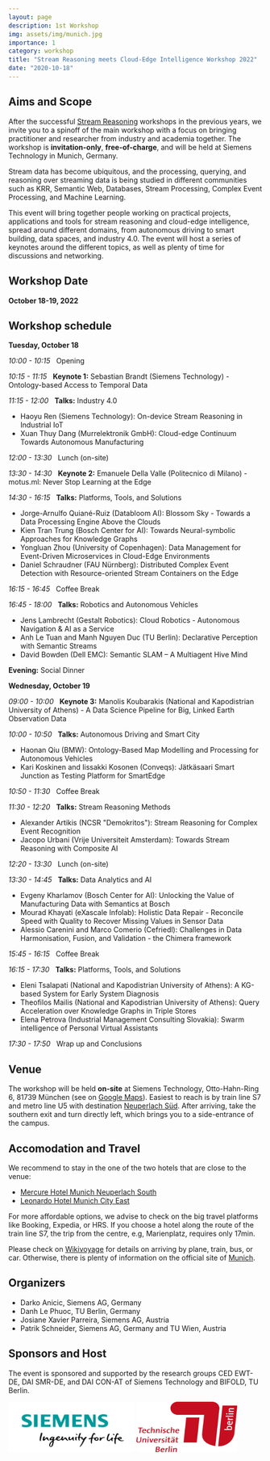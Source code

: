 ```yaml
---
layout: page
description: 1st Workshop
img: assets/img/munich.jpg
importance: 1
category: workshop
title: "Stream Reasoning meets Cloud-Edge Intelligence Workshop 2022"
date: "2020-10-18"
---
```


## Aims and Scope

  After the successful <a href="https://streamreasoning.org/events/">Stream Reasoning</a> workshops in the previous years,
  we invite you to a spinoff of the main workshop with a focus on
  bringing practitioner and researcher from industry and academia together.
  The workshop is **invitation-only**, **free-of-charge**, and will be held at Siemens
  Technology in Munich, Germany.

  Stream data has become ubiquitous, and the processing, querying, and reasoning over
  streaming data is being studied in different communities such as KRR, Semantic Web,
  Databases, Stream Processing, Complex Event Processing, and Machine Learning.

  This event will bring together people working on practical projects, applications and
  tools for stream reasoning and cloud-edge intelligence, spread around different domains,
  from autonomous driving to smart building, data spaces, and industry 4.0. The event will host a series
  of keynotes around the different topics, as well as plenty of time for
  discussions and networking.

## Workshop Date

**October 18-19, 2022**

## Workshop schedule

**Tuesday, October 18**
<br>

<em>10:00 - 10:15</em>  &nbsp; Opening

<em>10:15 - 11:15</em>  &nbsp; <span class="title-color"> **Keynote 1:** Sebastian Brandt (Siemens Technology) - Ontology-based Access to Temporal Data </span>
<br>

<em>11:15 - 12:00</em> &nbsp; **Talks:** Industry 4.0
- Haoyu Ren (Siemens Technology): On-device Stream Reasoning in Industrial IoT
- Xuan Thuy Dang (Murrelektronik GmbH): Cloud-edge Continuum Towards Autonomous Manufacturing

<em>12:00 - 13:30</em> &nbsp; Lunch (on-site)
<br>

<em>13:30 - 14:30</em> &nbsp; <span class="title-color"> **Keynote 2:** Emanuele Della Valle (Politecnico di Milano) - motus.ml: Never Stop Learning at the Edge </span>
<br>

<em>14:30 - 16:15</em> &nbsp; **Talks:** Platforms, Tools, and Solutions
- Jorge-Arnulfo Quiané-Ruiz (Databloom AI): Blossom Sky - Towards a Data Processing Engine Above the Clouds
- Kien Tran Trung (Bosch Center for AI): Towards Neural-symbolic Approaches for Knowledge Graphs
- Yongluan Zhou (University of Copenhagen): Data Management for Event-Driven Microservices in Cloud-Edge Environments
- Daniel Schraudner (FAU Nürnberg): Distributed Complex Event Detection with Resource-oriented Stream Containers on the Edge

<em>16:15 - 16:45</em> &nbsp; Coffee Break
<br>

<em>16:45 - 18:00</em> &nbsp; **Talks:** Robotics and Autonomous Vehicles
- Jens Lambrecht (Gestalt Robotics): Cloud Robotics - Autonomous Navigation & AI as a Service
- Anh Le Tuan and Manh Nguyen Duc (TU Berlin): Declarative Perception with Semantic Streams
- David Bowden (Dell EMC): Semantic SLAM – A Multiagent Hive Mind

<b>Evening:</b> Social Dinner
<br>

**Wednesday, October 19**
<br>

<em>09:00 - 10:00</em> &nbsp; <span class="title-color"> **Keynote 3:** Manolis Koubarakis (National and Kapodistrian University of Athens) - A Data Science Pipeline for Big, Linked Earth Observation Data</span>
<br>

<em>10:00 - 10:50</em> &nbsp; **Talks:** Autonomous Driving and Smart City
- Haonan Qiu (BMW): Ontology-Based Map Modelling and Processing for Autonomous Vehicles
- Kari Koskinen and Iissakki Kosonen (Conveqs): Jätkäsaari Smart Junction as Testing Platform for SmartEdge

<em>10:50 - 11:30</em> &nbsp; Coffee Break
<br>

<em>11:30 - 12:20</em> &nbsp; **Talks:** Stream Reasoning Methods
- Alexander Artikis (NCSR "Demokritos"): Stream Reasoning for Complex Event Recognition
- Jacopo Urbani (Vrije Universiteit Amsterdam): Towards Stream Reasoning with Composite AI

<em>12:20 - 13:30</em> &nbsp; Lunch (on-site)
<br>

<em>13:30 - 14:45</em> &nbsp; **Talks:** Data Analytics and AI
- Evgeny Kharlamov (Bosch Center for AI): Unlocking the Value of Manufacturing Data with Semantics at Bosch
- Mourad Khayati (eXascale Infolab): Holistic Data Repair - Reconcile Speed with Quality to Recover Missing Values in Sensor Data
- Alessio Carenini and Marco Comerio (Cefriedl): Challenges in Data Harmonisation, Fusion, and Validation - the Chimera framework

<em>15:45 - 16:15</em> &nbsp; Coffee Break
<br>

<em>16:15 - 17:30</em> &nbsp; **Talks:** Platforms, Tools, and Solutions
- Eleni Tsalapati (National and Kapodistrian University of Athens): A KG-based System for Early System Diagnosis
- Theofilos Mailis (National and Kapodistrian University of Athens): Query Acceleration over Knowledge Graphs in Triple Stores
- Elena Petrova (Industrial Management Consulting Slovakia): Swarm intelligence of Personal Virtual Assistants

<em>17:30 - 17:50</em> &nbsp; Wrap up and Conclusions


## Venue

The workshop will be held **on-site** at Siemens Technology, Otto-Hahn-Ring 6, 81739 München
(see on <a href="https://goo.gl/maps/tKD6XT6gwYUeYUAv6">Google Maps</a>).
Easiest to reach is by train line S7 and metro line U5 with destination
<a href="https://www.mvv-muenchen.de/plaene-bahnhoefe/bahnhofsinformation/station/neuperlach-sued/index.html">Neuperlach Süd</a>.
After arriving, take the southern exit and turn directly left, which brings you to a side-entrance of the campus.


## Accomodation and Travel


We recommend to stay in the one of the two hotels that are close to the venue:


- <a href="https://all.accor.com/hotel/0792/index.en.shtml">Mercure Hotel Munich Neuperlach South</a>
- <a href="https://www.leonardo-hotels.com/munich/leonardo-hotel-munich-city-east">Leonardo Hotel Munich City East</a>


For more affordable options, we advise to check on the big travel platforms like Booking, Expedia, or HRS.
If you choose a hotel along the route of the train line S7, the trip from the centre, e.g, Marienplatz,
requires only 17min.


Please check on <a href="https://en.wikivoyage.org/wiki/Munich">Wikivoyage</a> for details on
arriving by plane, train, bus, or car. Otherwise, there is plenty of information on the official site of
 <a href="https://www.munich.travel/en">Munich</a>.

## Organizers

- Darko Anicic, Siemens AG, Germany
- Danh Le Phuoc, TU Berlin, Germany
- Josiane Xavier Parreira, Siemens AG, Austria
- Patrik Schneider, Siemens AG, Germany and TU Wien, Austria


## Sponsors and Host

The event is sponsored and supported by the research groups CED EWT-DE, DAI SMR-DE, and DAI CON-AT of
Siemens Technology and BIFOLD, TU Berlin.

 <img src="/assets/img/siemens.png" alt="Logo Siemens" style="width:250px;height:100px;">
 <img src="/assets/img/tub.png" alt="Logo TU Berlin" style="width:200px;height:100px;">
